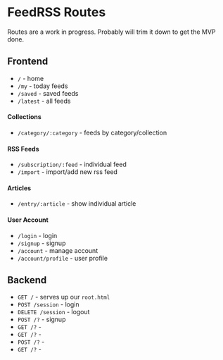 # FeedRSS Routes

Routes are a work in progress. Probably will trim it down to get the MVP
done.

## Frontend

- `/` - home
- `/my` - today feeds
- `/saved` - saved feeds
- `/latest` - all feeds
#### Collections
- `/category/:category` - feeds by category/collection
#### RSS Feeds
- `/subscription/:feed` - individual feed
- `/import` - import/add new rss feed
#### Articles
- `/entry/:article` - show individual article
#### User Account
- `/login` - login
- `/signup` - signup
- `/account` - manage account
- `/account/profile` - user profile

## Backend

- `GET /` - serves up our `root.html`
- `POST /session` - login
- `DELETE /session` - logout
- `POST /?` - signup
- `GET /?` -
- `GET /?` -
- `POST /?` -
- `GET /?` - 

